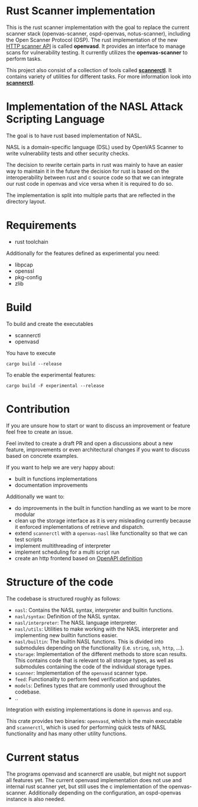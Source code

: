 # Rust Scanner implementation

This is the rust scanner implementation with the goal to replace the current scanner stack
(openvas-scanner, ospd-openvas, notus-scanner), including the Open Scanner Protocol (OSP). The rust implementation of the new [HTTP scanner API](https://greenbone.github.io/scanner-api/) is called
**openvasd**. It provides an interface to manage scans for vulnerability testing. It currently utilizes the **openvas-scanner** to perform tasks.

This project also consist of a collection of tools called [**scannerctl**](scannerctl/README.md). It contains variety of utilities for different tasks. For more information look into [**scannerctl**](scannerctl/README.md).


# Implementation of the NASL Attack Scripting Language

The goal is to have rust based implementation of NASL.

NASL is a domain-specific language (DSL) used by OpenVAS Scanner to write vulnerability tests and other security checks.

The decision to rewrite certain parts in rust was mainly to have an easier way to maintain it in the future the decision for rust is based on the interoperability between rust and c source code so that we can integrate our rust code in openvas and vice versa when it is required to do so.

The implementation is split into multiple parts that are reflected in the directory layout.


# Requirements

- rust toolchain

Additionally for the features defined as experimental you need:

- libpcap
- openssl
- pkg-config
- zlib

# Build

To build and create the executables

- scannerctl
- openvasd

You have to execute
```
cargo build --release
```

To enable the experimental features:

```
cargo build -F experimental --release
```

# Contribution

If you are unsure how to start or want to discuss an improvement or feature feel free to create an issue.

Feel invited to create a draft PR and open a discussions about a new feature, improvements or even architectural changes if you want to discuss based on concrete examples.

If you want to help we are very happy about:

- built in functions implementations
- documentation improvements

Additionally we want to:

- do improvements in the built in function handling as we want to be more modular
- clean up the storage interface as it is very misleading currently because it enforced implementations of retrieve and dispatch.
- extend `scannerctl` with a `openvas-nasl` like functionality so that we can test scripts
- implement multithreading of interpreter
- implement scheduling for a multi script run
- create an http frontend based on [OpenAPI definition](./doc/openapi.yml)

# Structure of the code
The codebase is structured roughly as follows:
- `nasl`: Contains the NASL syntax, interpreter and builtin functions.
- `nasl/syntax`: Definition of the NASL syntax.
- `nasl/interpreter`: The NASL language interpreter.
- `nasl/utils`: Utilities to make working with the NASL interpreter and implementing new builtin functions easier.
- `nasl/builtin`: The builtin NASL functions. This is divided into submodules depending on the functionality (i.e. `string`, `ssh`, `http`, ...).
- `storage`: Implementation of the different methods to store scan results. This contains code that is relevant to all storage types, as well as submodules containing the code of the individual storage types.
- `scanner`: Implementation of the `openvasd` scanner type.
- `feed`: Functionality to perform feed verification and updates.
- `models`: Defines types that are commonly used throughout the codebase.
- ..

Integration with existing implementations is done in `openvas` and `osp`.

This crate provides two binaries: `openvasd`, which is the main executable and `scannerctl`, which is used for performing quick tests of NASL functionality and has many other utility functions.


# Current status

The programs openvasd and scannerctl are usable, but might not support all features yet. The current openvasd implementation does not use and internal rust scanner yet, but still uses the c implementation of the openvas-scanner. Additionally depending on the configuration, an ospd-openvas instance is also needed.

